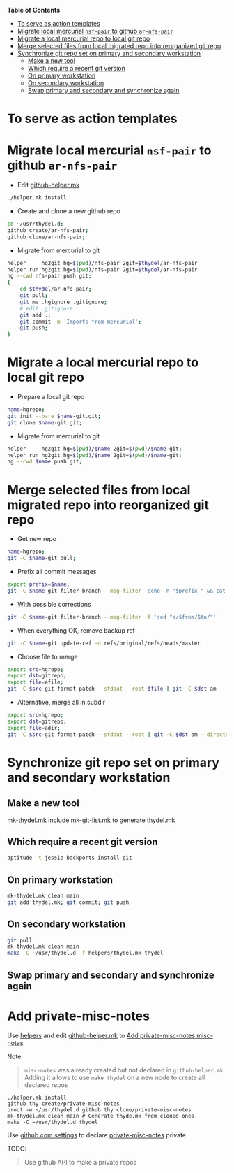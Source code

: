 <!-- markdown-toc start - Don't edit this section. Run M-x markdown-toc-generate-toc again -->
**Table of Contents**

- [To serve as action templates](#to-serve-as-action-templates)
- [Migrate local mercurial `nsf-pair` to github `ar-nfs-pair`](#migrate-local-mercurial-nsf-pair-to-github-ar-nfs-pair)
- [Migrate a local mercurial repo to local git repo](#migrate-a-local-mercurial-repo-to-local-git-repo)
- [Merge selected files from local migrated repo into reorganized git repo](#merge-selected-files-from-local-migrated-repo-into-reorganized-git-repo)
- [Synchronize git repo set on primary and secondary workstation](#synchronize-git-repo-set-on-primary-and-secondary-workstation)
    - [Make a new tool](#make-a-new-tool)
    - [Which require a recent git version](#which-require-a-recent-git-version)
    - [On primary workstation](#on-primary-workstation)
    - [On secondary workstation](#on-secondary-workstation)
    - [Swap primary and secondary and synchronize again](#swap-primary-and-secondary-and-synchronize-again)

<!-- markdown-toc end -->

# To serve as action templates

# Migrate local mercurial `nsf-pair` to github `ar-nfs-pair`

- Edit [github-helper.mk](https://github.com/thydel/helpers/commit/a5018f17318f07960d2c020379f6a6aea2d3a19c)

```bash
./helper.mk install
```

- Create and clone a new github repo

```bash
cd ~/usr/thydel.d;
github create/ar-nfs-pair;
github clone/ar-nfs-pair;
```

- Migrate from mercurial to git

```bash
helper     hg2git hg=$(pwd)/nfs-pair 2git=$thydel/ar-nfs-pair
helper run hg2git hg=$(pwd)/nfs-pair 2git=$thydel/ar-nfs-pair
hg --cwd nfs-pair push git;
(
	cd $thydel/ar-nfs-pair;
	git pull;
	git mv .hgignore .gitignore;
	# edit .gitignore
	git add .;
	git commit -m 'Imports from mercurial';
	git push;
)
```

# Migrate a local mercurial repo to local git repo

- Prepare a local git repo

```bash
name=hgrepo;
git init --bare $name-git.git;
git clone $name-git.git;
```
- Migrate from mercurial to git

```bash
helper     hg2git hg=$(pwd)/$name 2git=$(pwd)/$name-git;
helper run hg2git hg=$(pwd)/$name 2git=$(pwd)/$name-git;
hg --cwd $name push git;
```

# Merge selected files from local migrated repo into reorganized git repo

- Get new repo

```bash
name=hgrepo;
git -C $name-git pull;
```

- Prefix all commit messages

```bash
export prefix=$name;
git -C $name-git filter-branch --msg-filter 'echo -n "$prefix " && cat'
```

- With possible corrections

```bash
git -C $name-git filter-branch --msg-filter -f 'sed "s/$from/$to/"'
```

- When everything OK, remove backup ref

```bash
git -C $name-git update-ref -d refs/original/refs/heads/master

```

- Choose file to merge

```bash
export src=hgrepo;
export dst=gitrepo;
export file=afile;
git -C $src-git format-patch --stdout --root $file | git -C $dst am
```

- Alternative, merge all in subdir

```bash
export src=hgrepo;
export dst=gitrepo;
export file=adir;
git -C $src-git format-patch --stdout --root | git -C $dst am --directory $adir
```

# Synchronize git repo set on primary and secondary workstation

## Make a new tool

[mk-thydel.mk](mk-thydel.mk) include [mk-git-list.mk](mk-git-list.mk)
to generate [thydel.mk](thydel.mk)
  
## Which require a recent git version

```bash
aptitude -t jessie-backports install git
```

## On primary workstation

```bash
mk-thydel.mk clean main
git add thydel.mk; git commit; git push
```

## On secondary workstation

```bash
git pull
mk-thydel.mk clean main
make -C ~/usr/thydel.d -f helpers/thydel.mk thydel
```

## Swap primary and secondary and synchronize again

# Add private-misc-notes

Use [helpers][]
and edit [github-helper.mk][]
to [Add private-misc-notes misc-notes][]

Note:

> `misc-notes` was already created but not declared in
> `github-helper.mk`.  Adding it allows to use `make thydel` on a new
> node to create all declared repos

[helpers]:
	https://github.com/thydel/helpers "github.com repos"

[github-helper.mk]:
	https://github.com/thydel/helpers/blob/master/github-helper.mk "github.com file"

[Add private-misc-notes misc-notes]:
	https://github.com/thydel/helpers/commit/27bde59c2be6f7dd9c5ea3d4beca2271233ab50f "github.com commit"

```
./helper.mk install
github thy create/private-misc-notes
proot -w ~/usr/thydel.d github thy clone/private-misc-notes
mk-thydel.mk clean main # Generate thyde.mk from cloned ones
make -C ~/usr/thydel.d thydel
```

Use [github.com settings][] to declare [private-misc-notes][] private

TODO:

> Use github API to make a private repos

[github.com settings]:
	https://github.com/thydel/private-misc-notes/settings "github.com ops"

[private-misc-notes]:
	https://github.com/thydel/private-misc-notes "github.com repos"
